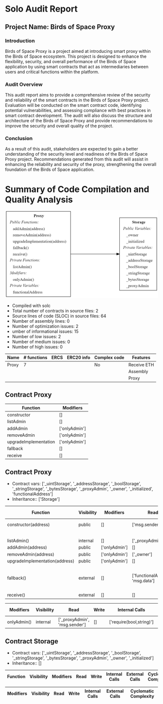 # Solo Audit Report

## Project Name: Birds of Space Proxy

### Introduction

Birds of Space Proxy is a project aimed at introducing smart proxy within the Birds of Space ecosystem. This project is designed to enhance the flexibility, security, and overall performance of the Birds of Space application by using smart contracts that act as intermediaries between users and critical functions within the platform.

### Audit Overview

This audit report aims to provide a comprehensive review of the security and reliability of the smart contracts in the Birds of Space Proxy project. Evaluation will be conducted on the smart contract code, identifying potential vulnerabilities, and assessing compliance with best practices in smart contract development. The audit will also discuss the structure and architecture of the Birds of Space Proxy and provide recommendations to improve the security and overall quality of the project.

### Conclusion

As a result of this audit, stakeholders are expected to gain a better understanding of the security level and readiness of the Birds of Space Proxy project. Recommendations generated from this audit will assist in enhancing the reliability and security of the proxy, strengthening the overall foundation of the Birds of Space application.

# Summary of Code Compilation and Quality Analysis

![flow.png](https://raw.githubusercontent.com/birdsofspace/independent-contract-assessment/main/flow/proxy-contract-flow.png)

- Compiled with solc
- Total number of contracts in source files: 2
- Source lines of code (SLOC) in source files: 64
- Number of  assembly lines: 0
- Number of optimization issues: 2
- umber of informational issues: 15
- Number of low issues: 2
- Number of medium issues: 0
- Number of high issues: 0



| Name  | # functions | ERCS | ERC20 info | Complex code |    Features |
|-------|-------------|------|------------|--------------|-------------|
| Proxy |           7 |      |            |           No | Receive ETH |
|       |             |      |            |              |    Assembly |
|       |             |      |            |              |       Proxy |


## Contract Proxy
| Function              |     Modifiers |
|-----------------------|---------------|
| constructor           |            [] |
| listAdmin             |            [] |
| addAdmin              | ['onlyAdmin'] |
| removeAdmin           | ['onlyAdmin'] |
| upgradeImplementation | ['onlyAdmin'] |
| fallback              |            [] |
| receive               |            [] |


## Contract Proxy
- Contract vars: ['_uintStorage', '_addressStorage', '_boolStorage', '_stringStorage', '_bytesStorage', '_proxyAdmin', '_owner', '_initialized', 'functionalAddress']
- Inheritance:: ['Storage']

| Function                       | Visibility | Modifiers      | Read                                    | Write                | Internal Calls                                                                      | External Calls | Cyclomatic Complexity |
|--------------------------------|------------|----------------|-----------------------------------------|----------------------|-------------------------------------------------------------------------------------|----------------|-----------------------|
| constructor(address)           | public     | []             | ['msg.sender']                          | ['_owner', '_proxyAdmin'] | []                                                                                  | []             | 1                     |
|                                |            |                |                                         | ['functionalAddress'] |                                                                                     |                |                       |
| listAdmin()                    | internal   | []             | ['_proxyAdmin']                         | []                   | []                                                                                  | []             | 1                     |
| addAdmin(address)              | public     | ['onlyAdmin']  | []                                      | ['_proxyAdmin']      | ['onlyAdmin']                                                                       | []             | 1                     |
| removeAdmin(address)           | public     | ['onlyAdmin']  | ['_owner']                              | ['_proxyAdmin']      | ['onlyAdmin', 'require(bool,string)']                                               | []             | 1                     |
| upgradeImplementation(address) | public     | ['onlyAdmin']  | []                                      | ['functionalAddress'] | ['onlyAdmin']                                                                       | []             | 1                     |
| fallback()                     | external   | []             | ['functionalAddress', 'msg.data']       | []                   | ['delegatecall(uint256,uint256,uint256,uint256,uint256,uint256)', 'gas()', 'mload(uint256)', 'require(bool)', 'return(uint256,uint256)', 'returndatacopy(uint256,uint256,uint256)', 'returndatasize()', 'revert(uint256,uint256)'] | []             | 2                     |
| receive()                      | external   | []             | []                                      | []                   | []                                                                                  | []             | 1                     |

| Modifiers   | Visibility | Read                              | Write | Internal Calls           | External Calls | Cyclomatic Complexity |
|-------------|------------|-----------------------------------|-------|--------------------------|----------------|-----------------------|
| onlyAdmin() | internal   | ['_proxyAdmin', 'msg.sender']     | []    | ['require(bool,string)'] | []             | 1                     |

## Contract Storage
- Contract vars: ['_uintStorage', '_addressStorage', '_boolStorage', '_stringStorage', '_bytesStorage', '_proxyAdmin', '_owner', '_initialized']
- Inheritance:: []

| Function | Visibility | Modifiers | Read | Write | Internal Calls | External Calls | Cyclomatic Complexity |
|----------|------------|-----------|------|-------|----------------|----------------|-----------------------|

| Modifiers | Visibility | Read | Write | Internal Calls | External Calls | Cyclomatic Complexity |
|-----------|------------|------|-------|----------------|----------------|-----------------------|


